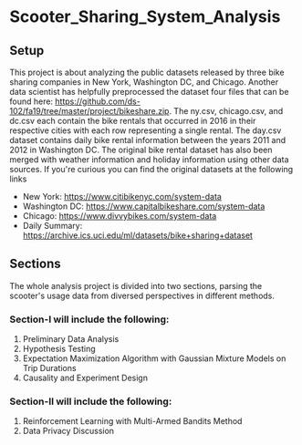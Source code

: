 # Scooter_Sharing_System_Analysis


## Setup
This project is about analyzing the public datasets released by three bike sharing companies in New York, Washington DC, and Chicago. Another data scientist has helpfully
preprocessed the dataset four files that can be found here: https://github.com/ds-102/fa19/tree/master/project/bikeshare.zip.
The ny.csv, chicago.csv, and dc.csv each contain the bike rentals that occurred in 2016
in their respective cities with each row representing a single rental.
The day.csv dataset contains daily bike rental information between the years 2011 and
2012 in Washington DC. The original bike rental dataset has also been merged with weather
information and holiday information using other data sources.
If you're curious you can find the original datasets at the following links
* New York: https://www.citibikenyc.com/system-data
* Washington DC: https://www.capitalbikeshare.com/system-data
* Chicago: https://www.divvybikes.com/system-data
* Daily Summary: https://archive.ics.uci.edu/ml/datasets/bike+sharing+dataset

## Sections
The whole analysis project is divided into two sections, parsing the scooter's usage data from diversed perspectives in different methods.

### Section-I will include the following:
1. Preliminary Data Analysis
2. Hypothesis Testing
3. Expectation Maximization Algorithm with Gaussian Mixture Models on Trip Durations
4. Causality and Experiment Design

### Section-II will include the following:
1. Reinforcement Learning with Multi-Armed Bandits Method
2. Data Privacy Discussion
